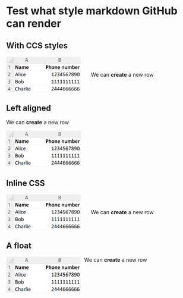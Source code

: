 # Test what style markdown GitHub can render

## With CCS styles
<div class="container">
  <img src="./crud-vs-event-sourcing/create.png">
  <span>We can <b>create</b> a new row</span>
</div>

## Left aligned

<span>We can <b>create</b> a new row</span>

<img src="./crud-vs-event-sourcing/create.png" width="200px">

## Inline CSS

<div style="display: flex; align-items: center; gap: 2em; margin-bottom: 1em;">
  <img src="./crud-vs-event-sourcing/create.png" style="width:200px" >
  <span>We can <b>create</b> a new row</span>
</div>

## A float

<img src="./crud-vs-event-sourcing/create.png" style="width:200px; float: left; margin-right: 10px;" >

We can **create** a new row

<style>
  h2 {
    clear:both;
  }
  .container {
    display: flex;
    align-items: center;
    gap: 2em;
    margin-bottom: 1em;
  }
  .container img {
    width: 200px;
  }
</style>
